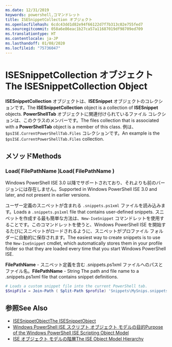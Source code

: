 ```yaml
---
ms.date: 12/31/2019
keywords: powershell,コマンドレット
title: ISESnippetCollection オブジェクト
ms.openlocfilehash: 6cdc43dd1d82e94f66122d7f7b313c02e755fed7
ms.sourcegitcommit: 058a6e86eac1b27ca57a11687019df98709ed709
ms.translationtype: HT
ms.contentlocale: ja-JP
ms.lasthandoff: 01/08/2020
ms.locfileid: "75736047"
---
```

# <a name="the-isesnippetcollection-object"></a><span data-ttu-id="5b68f-103">ISESnippetCollection オブジェクト</span><span class="sxs-lookup"><span data-stu-id="5b68f-103">The ISESnippetCollection Object</span></span>

<span data-ttu-id="5b68f-104">**ISESnippetCollection** オブジェクトは、**ISESnippet** オブジェクトのコレクションです。</span><span class="sxs-lookup"><span data-stu-id="5b68f-104">The **ISESnippetCollection** object is a collection of **ISESnippet** objects.</span></span> <span data-ttu-id="5b68f-105">**PowerShellTab** オブジェクトに関連付けられているファイル コレクションは、このクラスのメンバーです。</span><span class="sxs-lookup"><span data-stu-id="5b68f-105">The files collection that is associated with a **PowerShellTab** object is a member of this class.</span></span> <span data-ttu-id="5b68f-106">例は、`$psISE.CurrentPowerShellTab.Files` コレクションです。</span><span class="sxs-lookup"><span data-stu-id="5b68f-106">An example is the `$psISE.CurrentPowerShellTab.Files` collection.</span></span>

## <a name="methods"></a><span data-ttu-id="5b68f-107">メソッド</span><span class="sxs-lookup"><span data-stu-id="5b68f-107">Methods</span></span>

### <a name="load-filepathname-"></a><span data-ttu-id="5b68f-108">Load\( FilePathName \)</span><span class="sxs-lookup"><span data-stu-id="5b68f-108">Load\( FilePathName \)</span></span>

<span data-ttu-id="5b68f-109">Windows PowerShell ISE 3.0 以降でサポートされており、それよりも前のバージョンには存在しません。</span><span class="sxs-lookup"><span data-stu-id="5b68f-109">Supported in Windows PowerShell ISE 3.0 and later, and not present in earlier versions.</span></span>

<span data-ttu-id="5b68f-110">ユーザー定義のスニペットが含まれる `.snippets.ps1xml` ファイルを読み込みます。</span><span class="sxs-lookup"><span data-stu-id="5b68f-110">Loads a `.snippets.ps1xml` file that contains user-defined snippets.</span></span> <span data-ttu-id="5b68f-111">スニペットを作成する最も簡単な方法は、`New-IseSnippet` コマンドレットを使用することです。このコマンドレットを使うと、Windows PowerShell ISE を開始するたびにスニペットがロードされるように、スニペットがプロファイル フォルダーに自動的に保存されます。</span><span class="sxs-lookup"><span data-stu-id="5b68f-111">The easiest way to create snippets is to use the `New-IseSnippet` cmdlet, which automatically stores them in your profile folder so that they are loaded every time that you start Windows PowerShell ISE.</span></span>

<span data-ttu-id="5b68f-112">**FilePathName** - スニペット定義を含む .snippets.ps1xml ファイルへのパスとファイル名。</span><span class="sxs-lookup"><span data-stu-id="5b68f-112">**FilePathName** - String The path and file name to a .snippets.ps1xml file that contains snippet definitions.</span></span>

```powershell
# Loads a custom snippet file into the current PowerShell tab.
$SnipFile = Join-Path ( Split-Path $profile) 'Snippets\MySnips.snippets.ps1xml' $psISE.CurrentPowerShellTab.Snippets.Add($SnipPath)
```

## <a name="see-also"></a><span data-ttu-id="5b68f-113">参照</span><span class="sxs-lookup"><span data-stu-id="5b68f-113">See Also</span></span>

- [<span data-ttu-id="5b68f-114">ISESnippetObject</span><span class="sxs-lookup"><span data-stu-id="5b68f-114">The ISESnippetObject</span></span>](The-ISESnippetObject.md)
- [<span data-ttu-id="5b68f-115">Windows PowerShell ISE スクリプト オブジェクト モデルの目的</span><span class="sxs-lookup"><span data-stu-id="5b68f-115">Purpose of the Windows PowerShell ISE Scripting Object Model</span></span>](Purpose-of-the-Windows-PowerShell-ISE-Scripting-Object-Model.md)
- [<span data-ttu-id="5b68f-116">ISE オブジェクト モデルの階層</span><span class="sxs-lookup"><span data-stu-id="5b68f-116">The ISE Object Model Hierarchy</span></span>](The-ISE-Object-Model-Hierarchy.md)
